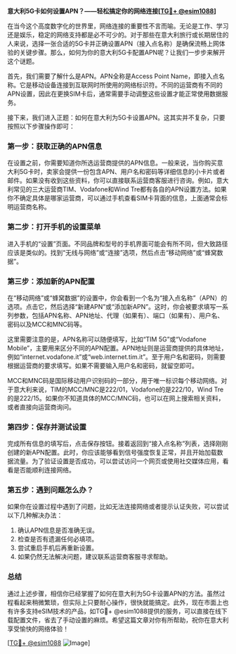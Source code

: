 **意大利5G卡如何设置APN？——轻松搞定你的网络连接[[TG💪+ @esim1088](https://t.me/s/esim1088)]**

在当今这个高度数字化的世界里，网络连接的重要性不言而喻。无论是工作、学习还是娱乐，稳定的网络支持都是必不可少的。对于那些在意大利旅行或长期居住的人来说，选择一张合适的5G卡并正确设置APN（接入点名称）是确保流畅上网体验的关键步骤。那么，如何为你的意大利5G卡配置APN呢？让我们一步步来解开这个谜题。

首先，我们需要了解什么是APN。APN全称是Access Point Name，即接入点名称。它是移动设备连接到互联网时所使用的网络标识符。不同的运营商有不同的APN设置，因此在更换SIM卡后，通常需要手动调整这些设置才能正常使用数据服务。

接下来，我们进入正题：如何在意大利为5G卡设置APN。这其实并不复杂，只要按照以下步骤操作即可：

### **第一步：获取正确的APN信息**
在设置之前，你需要知道你所选运营商提供的APN信息。一般来说，当你购买意大利5G卡时，卖家会提供一份包含APN、用户名和密码等详细信息的小卡片或者邮件。如果没有收到这些资料，你可以直接联系运营商客服进行咨询。例如，意大利常见的三大运营商TIM、Vodafone和Wind Tre都有各自的APN设置方法。如果你不确定具体是哪家运营商，可以通过手机查看SIM卡背面的信息，上面通常会标明运营商名称。

### **第二步：打开手机的设置菜单**
进入手机的“设置”页面。不同品牌和型号的手机界面可能会有所不同，但大致路径应该是类似的。找到“无线与网络”或“连接”选项，然后点击“移动网络”或“蜂窝数据”。

### **第三步：添加新的APN配置**
在“移动网络”或“蜂窝数据”的设置中，你会看到一个名为“接入点名称”（APN）的选项。点击它，然后选择“新建APN”或“添加新APN”。这时，你会被要求填写一系列参数，包括APN名称、APN地址、代理（如果有）、端口（如果有）、用户名、密码以及MCC和MNC码等。

这里需要注意的是，APN名称可以随便填写，比如“TIM 5G”或“Vodafone Mobile”，主要用来区分不同的APN配置。APN地址则是运营商提供的具体地址，例如“internet.vodafone.it”或“web.internet.tim.it”。至于用户名和密码，则需要根据运营商的要求填写。如果不需要输入用户名和密码，就留空即可。

MCC和MNC码是国际移动用户识别码的一部分，用于唯一标识每个移动网络。对于意大利来说，TIM的MCC/MNC是222/01，Vodafone的是222/10，Wind Tre的是222/15。如果你不知道具体的MCC/MNC码，也可以在网上搜索相关资料，或者直接向运营商询问。

### **第四步：保存并测试设置**
完成所有信息的填写后，点击保存按钮。接着返回到“接入点名称”列表，选择刚刚创建的新APN配置。此时，你应该能够看到信号强度恢复正常，并且开始加载数据流量。为了验证设置是否成功，可以尝试访问一个网页或使用社交媒体应用，看看是否能顺利连接网络。

### **第五步：遇到问题怎么办？**
如果你在设置过程中遇到了问题，比如无法连接网络或者提示认证失败，可以尝试以下几种解决办法：
1. 确认APN信息是否准确无误。
2. 检查是否有遗漏任何必填项。
3. 尝试重启手机后再重新设置。
4. 如果仍然无法解决问题，建议联系运营商客服寻求帮助。

### **总结**
通过上述步骤，相信你已经掌握了如何在意大利为5G卡设置APN的方法。虽然过程看起来稍微繁琐，但实际上只要耐心操作，很快就能搞定。此外，现在市面上也有许多支持eSIM技术的产品，如TG💪+ @esim1088提供的服务，可以直接在线下载配置文件，省去了手动设置的麻烦。希望这篇文章对你有所帮助，祝你在意大利享受愉快的网络体验！

[[TG💪+ @esim1088](https://t.me/s/esim1088) ![Image](https://i.postimg.cc/4NQfJmqS/Snipaste-2025-05-13-00-14-12.png)]